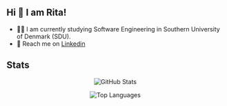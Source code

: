 ## Hi 👋 I am Rita! 

- 👩‍🎓 I am currently studying Software Engineering in Southern University of Denmark (SDU).
- 📧 Reach me on [Linkedin](https://www.linkedin.com/in/rita-braunschweig-39557028a/)


## Stats
<div align="center">
  
![GitHub Stats](https://github-readme-stats.vercel.app/api?username=pastelnata&count_private=true&show_icons=true&theme=dark&hide=stars)
  
![Top Languages](https://github-readme-stats.vercel.app/api/top-langs/?username=pastelnata&count_private=true&langs_count=10&layout=compact&theme=dark&hide=Jupyter%20Notebook)
  
</div>
